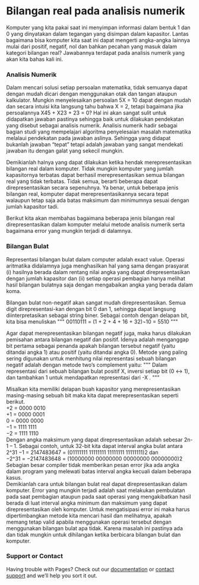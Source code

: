# Bilangan real pada analisis numerik

Komputer yang kita pakai saat ini menyimpan informasi dalam bentuk 1 dan 0 yang dinyatakan dalam tegangan yang disimpan dalam kapasitor. Lantas bagaimana bisa komputer kita saat ini dapat mengerti angka-angka lainnya mulai dari positif, negatif, nol dan bahkan pecahan yang masuk dalam kategori bilangan real? Jawabannya terdapat pada analisis numerik yang akan kita bahas kali ini.

### Analisis Numerik

Dalam mencari solusi setiap persoalan matematika, tidak semuanya dapat dengan mudah dicari dengan menggunakan otak dan tangan ataupun kalkulator. Mungkin menyelesaikan persoalan 5X = 10 dapat dengan mudah dan secara intuisi kita langsung tahu bahwa X = 2, tetapi bagaimana jika persoalannya X45 + X23 + 23 = 0? Hal ini akan sangat sulit untuk didapatkan jawaban pastinya sehingga baik untuk dilakukan pendekatan yang disebut sebagai analisis numerik. Analisis numerik hadir sebagai bagian studi yang mempelajari algoritma penyelesaian masalah matematika melalaui pendekatan pada jawaban aslinya. Sehingga yang didapat bukanlah jawaban “tepat” tetapi adalah jawaban yang sangat mendekati jawaban itu dengan galat yang sekecil mungkin. 

Demikianlah halnya yang dapat dilakukan ketika hendak merepresentasikan bilangan real dalam komputer. Tidak mungkin komputer yang jumlah kapasitornya terbatas dapat berhasil merepresentasikan semua bilangan real yang tidak terbatas. Tidak semua, berarti beberapa dapat direpresentasikan secara sepenuhnya. Ya benar, untuk beberapa jenis bilangan real, komputer dapat merepresentasikannya secara tepat walaupun tetap saja ada batas maksimum dan minimumnya sesuai dengan jumlah kapasitor tadi. 

Berikut kita akan membahas bagaimana beberapa jenis bilangan real direpresentasikan dalam komputer melalui metode analisis numerik serta bagaimana error yang mungkin terjadi di dalamnya.

### Bilangan Bulat
Representasi bilangan bulat dalam computer adalah exact value. Operasi aritmatika didalamnya juga menghasilkan hal yang sama dengan prasyarat (i) hasilnya berada dalam rentang nilai angka yang dapat direpresentasikan dengan jumlah kapasitor dan (ii) setiap operasi pembagian hanya melihat hasil bilangan bulatnya saja dengan mengabaikan angka yang berada dalam koma. 

Bilangan bulat non-negatif akan sangat mudah direpresentasikan. Semua digit direpresentasi-kan dengan bit 0 dan 1, sehingga dapat langsung diinterpretasikan sebagai string biner. Sebagai contoh dengan delapan bit, kita bisa menuliskan
"""
00110111 = (1 + 2 + 4 + 16 + 32)¬10 = 5510
"""

Agar dapat merepresentasikan bilangan negatif juga, maka harus dilakukan pemisahan antara bilangan negatif dan positif. Idenya adalah menganggap bit pertama sebagai penanda apakah bilangan tersebut negatif (yaitu ditandai angka 1) atau positif (yaitu ditandai angka 0). Metode yang paling sering digunakan untuk menhitung nilai representasi sebuah bilangan negatif adalah dengan metode two’s complement  yaitu:
"""
	Dalam representasi dari sebuah bilangan bulat positif X, inversi setiap bit (0 ↔ 1), dan tambahkan 1 untuk mendapatkan representasi dari -X .
"""

Misalkan kita memiliki delapan buah kapasitor yang merepresentasikan masing-masing sebuah bit maka kita dapat merepresentasikan seperti berikut.
	<br>+2 	= 0000 0010 
	<br>+1 	= 0000 0001 
	<br>0 	= 0000 0000 
	<br>−1 	= 1111 1111 
	<br>−2 	= 1111 1110 
 	<br>Dengan angka maksimum yang dapat direpresentasikan adalah sebesar 2n-1 – 1. Sebagai contoh, untuk 32-bit kita dapat interval angka bulat antara
<br>2^31 −1 = 2147483647 = (01111111 11111111 11111111 11111111)2  dan 
<br>−2^31 = −2147483648 = (10000000 00000000 00000000 00000000)2
<br>
Sebagian besar compiler tidak memberikan pesan error jika ada angka dalam program yang melewati batas interval angka kecuali dalam beberapa kasus.
<br>
Demikianlah cara untuk bilangan bulat real dapat direpresentasikan dalam komputer. Error yang mungkin terjadi adalah saat melakukan pembulatan pada saat pembagian ataupun pada saat operasi yang mengakibatkan hasil berada di luat interval angka minimum dan maksimum yang dapat direpresentasikan oleh komputer. Untuk mengatisipasi error ini maka harus dipertimbangkan metode kita mencari hasil dan melihatnya, apakah memang tetap valid apabila menggunakan operasi tersebut dengan menggunakan bilangan bulat apa tidak. Karena masalah ini pastinya ada dan tidak mungkin untuk dihilangan ketika berbicara bilangan bulat dan komputer.


### Support or Contact

Having trouble with Pages? Check out our [documentation](https://help.github.com/categories/github-pages-basics/) or [contact support](https://github.com/contact) and we’ll help you sort it out.
